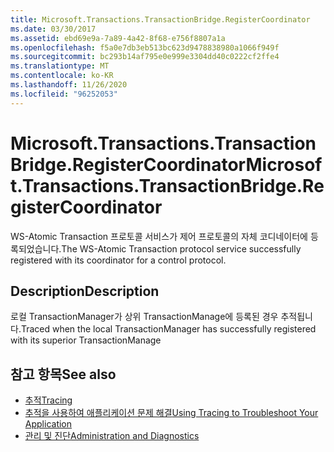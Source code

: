 ```yaml
---
title: Microsoft.Transactions.TransactionBridge.RegisterCoordinator
ms.date: 03/30/2017
ms.assetid: ebd69e9a-7a89-4a42-8f68-e756f8807a1a
ms.openlocfilehash: f5a0e7db3eb513bc623d9478838980a1066f949f
ms.sourcegitcommit: bc293b14af795e0e999e3304dd40c0222cf2ffe4
ms.translationtype: MT
ms.contentlocale: ko-KR
ms.lasthandoff: 11/26/2020
ms.locfileid: "96252053"
---
```

# <a name="microsofttransactionstransactionbridgeregistercoordinator"></a><span data-ttu-id="ef94c-102">Microsoft.Transactions.TransactionBridge.RegisterCoordinator</span><span class="sxs-lookup"><span data-stu-id="ef94c-102">Microsoft.Transactions.TransactionBridge.RegisterCoordinator</span></span>

<span data-ttu-id="ef94c-103">WS-Atomic Transaction 프로토콜 서비스가 제어 프로토콜의 자체 코디네이터에 등록되었습니다.</span><span class="sxs-lookup"><span data-stu-id="ef94c-103">The WS-Atomic Transaction protocol service successfully registered with its coordinator for a control protocol.</span></span>  
  
## <a name="description"></a><span data-ttu-id="ef94c-104">Description</span><span class="sxs-lookup"><span data-stu-id="ef94c-104">Description</span></span>  

 <span data-ttu-id="ef94c-105">로컬 TransactionManager가 상위 TransactionManage에 등록된 경우 추적됩니다.</span><span class="sxs-lookup"><span data-stu-id="ef94c-105">Traced when the local TransactionManager has successfully registered with its superior TransactionManage</span></span>  
  
## <a name="see-also"></a><span data-ttu-id="ef94c-106">참고 항목</span><span class="sxs-lookup"><span data-stu-id="ef94c-106">See also</span></span>

- [<span data-ttu-id="ef94c-107">추적</span><span class="sxs-lookup"><span data-stu-id="ef94c-107">Tracing</span></span>](index.md)
- [<span data-ttu-id="ef94c-108">추적을 사용하여 애플리케이션 문제 해결</span><span class="sxs-lookup"><span data-stu-id="ef94c-108">Using Tracing to Troubleshoot Your Application</span></span>](using-tracing-to-troubleshoot-your-application.md)
- [<span data-ttu-id="ef94c-109">관리 및 진단</span><span class="sxs-lookup"><span data-stu-id="ef94c-109">Administration and Diagnostics</span></span>](../index.md)

